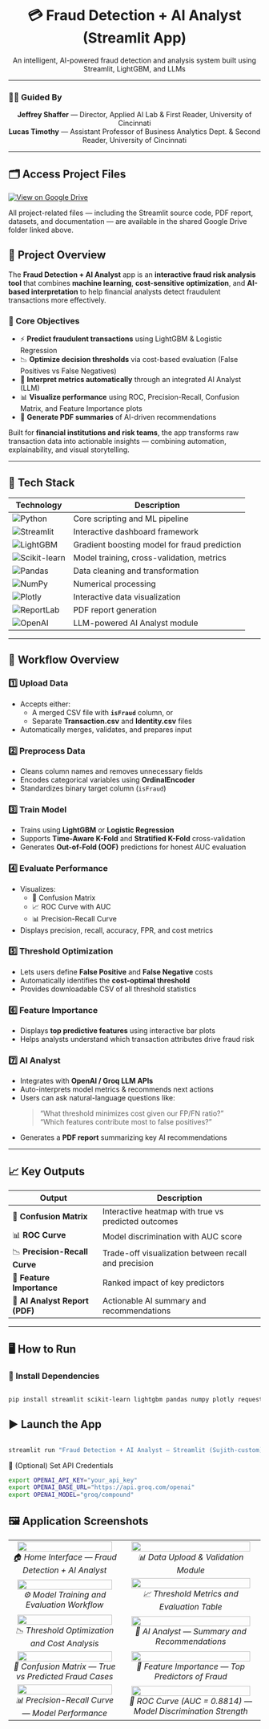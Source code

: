 <h1 align="center">💳 Fraud Detection + AI Analyst (Streamlit App)</h1>
<p align="center">
An intelligent, AI-powered fraud detection and analysis system built using Streamlit, LightGBM, and LLMs
</p>

---

### 🧑‍🏫 Guided By  
<p align="center">
<b> Jeffrey Shaffer</b> — Director, Applied AI Lab & First Reader, University of Cincinnati  
<br>
<b> Lucas Timothy</b> — Assistant Professor of Business Analytics Dept. & Second Reader, University of Cincinnati  
</p>

---

## 🗂️ Access Project Files  

[![View on Google Drive](https://img.shields.io/badge/View_on-Google_Drive-blue?logo=googledrive&logoColor=white)](https://drive.google.com/drive/folders/1mXnE6D2vFTyS9GKsXLJ2-OXy61RP6mr3?usp=drive_link)

All project-related files — including the Streamlit source code, PDF report, datasets, and documentation — are available in the shared Google Drive folder linked above.  


## 🚀 Project Overview

The **Fraud Detection + AI Analyst** app is an **interactive fraud risk analysis tool** that combines **machine learning**, **cost-sensitive optimization**, and **AI-based interpretation** to help financial analysts detect fraudulent transactions more effectively.

### 🎯 Core Objectives
- ⚡ **Predict fraudulent transactions** using LightGBM & Logistic Regression  
- 📉 **Optimize decision thresholds** via cost-based evaluation (False Positives vs False Negatives)  
- 🧩 **Interpret metrics automatically** through an integrated AI Analyst (LLM)  
- 📊 **Visualize performance** using ROC, Precision-Recall, Confusion Matrix, and Feature Importance plots  
- 📄 **Generate PDF summaries** of AI-driven recommendations  

Built for **financial institutions and risk teams**, the app transforms raw transaction data into actionable insights — combining automation, explainability, and visual storytelling.

---

## 🧰 Tech Stack

| Technology | Description |
|------------|-------------|
| ![Python](https://img.shields.io/badge/Python-3.11-blue?logo=python&logoColor=white) | Core scripting and ML pipeline |
| ![Streamlit](https://img.shields.io/badge/Streamlit-FF4B4B?logo=streamlit&logoColor=white) | Interactive dashboard framework |
| ![LightGBM](https://img.shields.io/badge/LightGBM-9DDE8B?logo=lightning&logoColor=black) | Gradient boosting model for fraud prediction |
| ![Scikit-learn](https://img.shields.io/badge/Scikit--learn-F7931E?logo=scikit-learn&logoColor=white) | Model training, cross-validation, metrics |
| ![Pandas](https://img.shields.io/badge/Pandas-150458?logo=pandas&logoColor=white) | Data cleaning and transformation |
| ![NumPy](https://img.shields.io/badge/NumPy-013243?logo=numpy&logoColor=white) | Numerical processing |
| ![Plotly](https://img.shields.io/badge/Plotly-3F4F75?logo=plotly&logoColor=white) | Interactive data visualization |
| ![ReportLab](https://img.shields.io/badge/ReportLab-lightgrey?logo=adobeacrobatreader&logoColor=red) | PDF report generation |
| ![OpenAI](https://img.shields.io/badge/OpenAI%2FGroq-412991?logo=openai&logoColor=white) | LLM-powered AI Analyst module |

---

## 🔁 Workflow Overview

### 1️⃣ Upload Data
- Accepts either:
  - A merged CSV file with **`isFraud`** column, or  
  - Separate **Transaction.csv** and **Identity.csv** files  
- Automatically merges, validates, and prepares input

### 2️⃣ Preprocess Data
- Cleans column names and removes unnecessary fields  
- Encodes categorical variables using **OrdinalEncoder**  
- Standardizes binary target column (`isFraud`)

### 3️⃣ Train Model
- Trains using **LightGBM** or **Logistic Regression**  
- Supports **Time-Aware K-Fold** and **Stratified K-Fold** cross-validation  
- Generates **Out-of-Fold (OOF)** predictions for honest AUC evaluation

### 4️⃣ Evaluate Performance
- Visualizes:
  - 🧮 Confusion Matrix  
  - 📈 ROC Curve with AUC  
  - 📊 Precision-Recall Curve  
- Displays precision, recall, accuracy, FPR, and cost metrics

### 5️⃣ Threshold Optimization
- Lets users define **False Positive** and **False Negative** costs  
- Automatically identifies the **cost-optimal threshold**  
- Provides downloadable CSV of all threshold statistics

### 6️⃣ Feature Importance
- Displays **top predictive features** using interactive bar plots  
- Helps analysts understand which transaction attributes drive fraud risk

### 7️⃣ AI Analyst
- Integrates with **OpenAI / Groq LLM APIs**  
- Auto-interprets model metrics & recommends next actions  
- Users can ask natural-language questions like:  
  > “What threshold minimizes cost given our FP/FN ratio?”  
  > “Which features contribute most to false positives?”  
- Generates a **PDF report** summarizing key AI recommendations

---

## 📈 Key Outputs
| Output | Description |
|--------|--------------|
| 🧮 **Confusion Matrix** | Interactive heatmap with true vs predicted outcomes |
| 📊 **ROC Curve** | Model discrimination with AUC score |
| 📉 **Precision-Recall Curve** | Trade-off visualization between recall and precision |
| 🧱 **Feature Importance** | Ranked impact of key predictors |
| 🤖 **AI Analyst Report (PDF)** | Actionable AI summary and recommendations |

---

## 🖥️ How to Run

### 🔧 Install Dependencies

```bash

pip install streamlit scikit-learn lightgbm pandas numpy plotly requests pydantic reportlab
```
## ▶️ Launch the App

```bash

streamlit run "Fraud Detection + AI Analyst — Streamlit (Sujith-custom).py"
```

🔑 (Optional) Set API Credentials

```bash
export OPENAI_API_KEY="your_api_key"
export OPENAI_BASE_URL="https://api.groq.com/openai"
export OPENAI_MODEL="groq/compound"
```
## 🖼️ Application Screenshots  

<table>
  <tr>
    <td align="center">
      <a href="Images/Screenshot%202025-10-18%20172343.png">
        <img src="Images/Screenshot%202025-10-18%20172343.png" width="95%">
      </a>
      <br><em>🏠 Home Interface — Fraud Detection + AI Analyst</em>
    </td>
    <td align="center">
      <a href="Images/Screenshot%202025-10-18%20182810.png">
        <img src="Images/Screenshot%202025-10-18%20182810.png" width="95%">
      </a>
      <br><em>📊 Data Upload & Validation Module</em>
    </td>
  </tr>

  <tr>
    <td align="center">
      <a href="Images/Screenshot%202025-10-21%20171613.png">
        <img src="Images/Screenshot%202025-10-21%20171613.png" width="95%">
      </a>
      <br><em>⚙️ Model Training and Evaluation Workflow</em>
    </td>
    <td align="center">
      <a href="Images/Screenshot%202025-10-21%20183756.png">
        <img src="Images/Screenshot%202025-10-21%20183756.png" width="95%">
      </a>
      <br><em>📈 Threshold Metrics and Evaluation Table</em>
    </td>
  </tr>

  <tr>
    <td align="center">
      <a href="Images/Screenshot%202025-10-21%20183811.png">
        <img src="Images/Screenshot%202025-10-21%20183811.png" width="95%">
      </a>
      <br><em>📉 Threshold Optimization and Cost Analysis</em>
    </td>
    <td align="center">
      <a href="Images/Screenshot%202025-10-21%20190203.png">
        <img src="Images/Screenshot%202025-10-21%20190203.png" width="95%">
      </a>
      <br><em>🤖 AI Analyst — Summary and Recommendations</em>
    </td>
  </tr>

  <tr>
    <td align="center">
      <a href="Images/confusion_matrix.png">
        <img src="Images/confusion_matrix.png" width="95%">
      </a>
      <br><em>🧮 Confusion Matrix — True vs Predicted Fraud Cases</em>
    </td>
    <td align="center">
      <a href="Images/feature_importance.png">
        <img src="Images/feature_importance.png" width="95%">
      </a>
      <br><em>🧱 Feature Importance — Top Predictors of Fraud</em>
    </td>
  </tr>

  <tr>
    <td align="center">
      <a href="Images/precision_recall.png">
        <img src="Images/precision_recall.png" width="95%">
      </a>
      <br><em>📊 Precision-Recall Curve — Model Performance</em>
    </td>
    <td align="center">
      <a href="Images/roc_curve.png">
        <img src="Images/roc_curve.png" width="95%">
      </a>
      <br><em>🚀 ROC Curve (AUC = 0.8814) — Model Discrimination Strength</em>
    </td>
  </tr>
</table>

